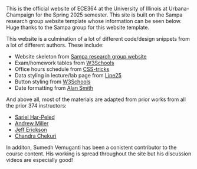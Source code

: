 This is the official website of ECE364 at the University of Illinois at Urbana-Champaign for the Spring 2025 semester. This site is built on the Sampa research group website template whose information can be seen below. Huge thanks to the Sampa group for this website template.

This website is a culmination of a lot of different code/design snippets from a lot of different authors. These include: 

- Website skeleton from [Sampa research group website](https://github.com/uwsampa/research-group-web)
- Exam/homework tables from [W3Schools](https://www.w3schools.com/css/css_table.asp)
- Office hours schedule from [CSS-tricks](https://css-tricks.com/building-a-conference-schedule-with-css-grid/)
- Data styling in lecture/lab page from [Line25](https://line25.com/tutorials/how-to-create-a-cool-blog-post-date-icon-with-css/)
- Button styling from [W3Schools](https://www.w3schools.com/css/css3_buttons.asp)
- Date formatting from [Alan Smith](https://www.alanwsmith.com/posts/jekyll-and-github-pages-liquid-date-formatting-examples--20emx2csq8do)


And above all, most of the materials are adapted from prior works from all the prior 374 instructors: 
- [Sariel Har-Peled](https://sarielhp.org/)
- [Andrew Miller](https://soc1024.ece.illinois.edu/)
- [Jeff Erickson](https://jeffe.cs.illinois.edu/)
- [Chandra Chekuri](https://chekuri.cs.illinois.edu/)

In additon, Sumedh Vemuganti has been a conistent contributor to the course content. His working is spread throughout the site but his discussion videos are especially good!

